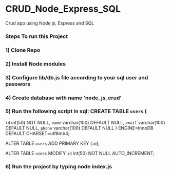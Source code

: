 # CRUD_Node_Express_SQL
Crud app using Node js, Express and SQL


### Steps To run this Project 
### 1) Clone Repo
### 2) Install Node modules
### 3) Configure lib/db.js file according to your sql user and passwors
### 4) Create database with name 'node_js_crud'
### 5) Run the following script in sql: CREATE TABLE `users` (
  `id` int(50) NOT NULL,
  `name` varchar(100) DEFAULT NULL,
  `email` varchar(100) DEFAULT NULL,
  `phone` varchar(100) DEFAULT NULL
) ENGINE=InnoDB DEFAULT CHARSET=utf8mb4;


ALTER TABLE `users`
  ADD PRIMARY KEY (`id`);

ALTER TABLE `users`
  MODIFY `id` int(50) NOT NULL AUTO_INCREMENT;
  
### 6) Run the project by typing node index.js 
